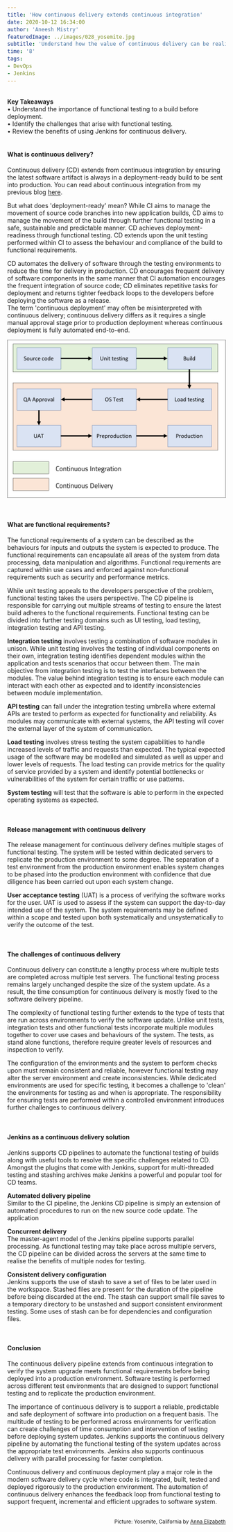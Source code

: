 ```yaml
---
title: 'How continuous delivery extends continuous integration'
date: 2020-10-12 16:34:00
author: 'Aneesh Mistry'
featuredImage: ../images/028_yosemite.jpg
subtitle: 'Understand how the value of continuous delivery can be realised amongst teams of multiple developers.'
time: '8'
tags:
- DevOps
- Jenkins
---
```

<br>
<strong>Key Takeaways</strong><br>
&#8226; Understand the importance of functional testing to a build before deployment.<br>
&#8226; Identify the challenges that arise with functional testing.<br>
&#8226; Review the benefits of using Jenkins for continuous delivery.<br>

<br>
<h4>What is continuous delivery?</h4>
<p>
Continuous delivery (CD) extends from continuous integration by ensuring the latest software artifact is always in a deployment-ready build to be sent into production. You can read about continuous integration from my previous blog <a href="https://aneesh.co.uk/how-continuous-integration-helps-developers" target="_blank">here</a>.
</p>
<p>
But what does 'deployment-ready' mean? While CI aims to manage the movement of source code branches into new application builds, CD aims to manage the movement of the build through further functional testing in a safe, sustainable and predictable manner. CD achieves deployment-readiness through functional testing. CD extends upon the unit testing performed within CI to assess the behaviour and compliance of the build to functional requirements.
</p>
<p>
CD automates the delivery of software through the testing environments to reduce the time for delivery in production. CD encourages frequent delivery of software components in the same manner that CI automation encourages the frequent integration of source code; CD eliminates repetitive tasks for deployment and returns tighter feedback loops to the developers before deploying the software as a release.
<br>
The term 'continuous deployment' may often be misinterpreted with continuous delivery; continuous delivery differs as it requires a single manual approval stage prior to production deployment whereas continuous deployment is fully automated end-to-end.
</p>

![CICD pipeline overview](../../src/images/028_cicd.png)

<br>
<h4>What are functional requirements?</h4>
<p>
The functional requirements of a system can be described as the behaviours for inputs and outputs the system is expected to produce. The functional requirements can encapsulate all areas of the system from data processing, data manipulation and algorithms. Functional requirements are captured within use cases and enforced against non-functional requirements such as security and performance metrics.
</p>
<p>
While unit testing appeals to the developers perspective of the problem, functional testing takes the users perspective. The CD pipeline is responsible for carrying out multiple streams of testing to ensure the latest build adheres to the functional requirements. Functional testing can be divided into further testing domains such as UI testing, load testing, integration testing and API testing. 
</p>
<p>
<strong>Integration testing</strong> involves testing a combination of software modules in unison. While unit testing involves the testing of individual components on their own, integration testing identifies dependent modules within the application and tests scenarios that occur between them. The main objective from integration testing is to test the interfaces between the modules. The value behind integration testing is to ensure each module can interact with each other as expected and to identify inconsistencies between module implementation.
</p>

<p>
<strong>API testing</strong> can fall under the integration testing umbrella where external APIs are tested to perform as expected for functionality and reliability. As modules may communicate with external systems, the API testing will cover the external layer of the system of communication. 
</p>

<p>
<strong>Load testing</strong> involves stress testing the system capabilities to handle increased levels of traffic and requests than expected. The typical expected usage of the software may be modelled and simulated as well as upper and lower levels of requests. The load testing can provide metrics for the quality of service provided by a system and identify potential bottlenecks or vulnerabilities of the system for certain traffic or use patterns.
</p>
<p>
<strong>System testing</strong> will test that the software is able to perform in the expected operating systems as expected.
</p>

<br>
<h4>Release management with continuous delivery</h4>
<p>
The release management for continuous delivery defines multiple stages of functional testing. The system will be tested within dedicated servers to replicate the production environment to some degree. The separation of a test environment from the production environment enables system changes to be phased into the production environment with confidence that due diligence has been carried out upon each system change.
</p>
<p>
<strong>User acceptance testing</strong> (UAT) is a process of verifying the software works for the user. UAT is used to assess if the system can support the day-to-day intended use of the system. The system requirements may be defined within a scope and tested upon both systematically and unsystematically to verify the outcome of the test.
</p>

<br>
<h4>The challenges of continuous delivery</h4>
<p>
Continuous delivery can constitute a lengthy process where multiple tests are completed across multiple test servers. The functional testing process remains largely unchanged despite the size of the system update. As a result, the time consumption for continuous delivery is mostly fixed to the software delivery pipeline.
</p>
<p>
The complexity of functional testing further extends to the type of tests that are run across environments to verify the software update. Unlike unit tests, integration tests and other functional tests incorporate multiple modules together to cover use cases and behaviours of the system. The tests, as stand alone functions, therefore require greater levels of resources and inspection to verify. 
</p>
<p>
The configuration of the environments and the system to perform checks upon must remain consistent and reliable, however functional testing may alter the server environment and create inconsistencies. While dedicated environments are used for specific testing, it becomes a challenge to 'clean' the environments for testing as and when is appropriate. The responsibility for ensuring tests are performed within a controlled environment introduces further challenges to continuous delivery.
</p>

<br>
<h4>Jenkins as a continuous delivery solution</h4>
<p>
Jenkins supports CD pipelines to automate the functional testing of builds along with useful tools to resolve the specific challenges related to CD.
Amongst the plugins that come with Jenkins, support for multi-threaded testing and stashing archives make Jenkins a powerful and popular tool for CD teams.
</p>

<p>
<strong>Automated delivery pipeline</strong><br>
Similar to the CI pipeline, the Jenkins CD pipeline is simply an extension of automated procedures to run on the new source code update. The application 
</p>
<p>
<strong>Concurrent delivery</strong><br>
The master-agent model of the Jenkins pipeline supports parallel processing. As functional testing may take place across multiple servers, the CD pipeline can 
be divided across the servers at the same time to realise the benefits of multiple nodes for testing. 
</p>
<p>
<strong>Consistent delivery configuration</strong><br>
Jenkins supports the use of stash to save a set of files to be later used in the workspace. Stashed files are present for the duration of the pipeline before being 
discarded at the end. The stash can support small file saves to a temporary directory to be unstashed and support consistent environment testing. 
Some uses of stash can be for dependencies and configuration files. 
</p>

<br>
<h4>Conclusion</h4>
<p>
The continuous delivery pipeline extends from continuous integration to verify the system upgrade meets functional requirements before being deployed into a 
production environment. Software testing is performed across different test environments that are designed to support functional testing and to replicate the production environment.
</p>
<p>
The importance of continuous delivery is to support a reliable, predictable and safe deployment of software into production on a frequent basis. The multitude of testing to be performed across environments for verification can create challenges of time consumption and intervention of testing before deploying system updates. Jenkins supports the continuous delivery pipeline by automating the functional testing of the system updates across the appropriate test environments. Jenkins also supports continuous delivery with parallel processing for faster completion.
</p>
<p>
Continuous delivery and continuous deployment play a major role in the modern software delivery cycle where code is integrated, built, tested and deployed rigorously to the production environment. The automation of continuous delivery enhances the feedback loop from functional testing to support frequent, incremental and efficient upgrades to software system. 
</p>

<br>
<small style="float: right;" >Picture: Yosemite, California by <a target="_blank" href="https://unsplash.com/@annaaelizabeth">Anna Elizabeth</small></a><br>